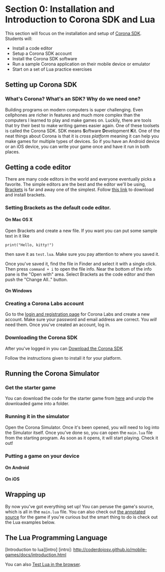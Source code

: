# Section 0: Installation and Introduction to Corona SDK and Lua

This section will focus on the installation and setup of [Corona SDK](http://coronalabs.com/).
Students will:

* Install a code editor
* Setup a Corona SDK account
* Install the Corona SDK software
* Run a sample Corona application on their mobile device or emulator
* Start on a set of Lua practice exercises

## Setting up Corona SDK

### What's Corona? What's an SDK? Why do we need one?

Building programs on modern computers is super challenging. Even cellphones are
richer in features and much more complex than the computers I learned to play
and make games on. Luckily, there are tools that try their best to make writing
games easier again. One of these toolsets is called the Corona SDK. SDK means
**S**oftware **D**evelopment **K**it. One of the neat things about Corona is
that it is *cross platform* meaning it can help you make games for multiple
types of devices. So if you have an Android device or an iOS device, you can
write your game once and have it run in both places.

## Getting a code editor

There are many code editors in the world and everyone eventually picks a
favorite. The simple editors are the best and the editor we'll be using,
[Brackets][] is far and away one of the simplest. Follow [this link][bracketsdl]
to download and install brackets.

[Brackets]: http://brackets.io
[bracketsdl]: http://download.brackets.io

### Setting Brackets as the default code editor.

#### On Mac OS X

Open Brackets and create a new file. If you want you can put some sample text in
it like

    print("Hello, kitty!")

then save it as `test.lua`. Make sure you pay attention to where you saved it.

Once you've saved it, find the file in Finder and select it with a single click.
Then press `command + i` to open the file info. Near the bottom of the info pane
is the "Open with" area. Select Brackets as the code editor and then push the
"Change All.." button.

#### On Windows

### Creating a Corona Labs account

Go to the [login and registration page](https://developer.coronalabs.com/user/register)
for Corona Labs and create a new account. Make sure your password and email
address are correct. You *will* need them. Once you've created an account, log
in. 

### Downloading the Corona SDK

After you've logged in you can [Download the Corona SDK](https://developer.coronalabs.com/downloads/coronasdk)

Follow the instructions given to install it for your platform.

## Running the Corona Simulator

### Get the starter game

You can download the code for the starter game from [here][starter-dl] and unzip
the downloaded game into a folder.

[starter-dl]: https://github.com/nuclearsandwich/hello-corona/archive/master.zip

### Running it in the simulator

Open the Corona Simulator. Once it's been opened, you will need to log into the
Simulator itself. Once you've done so, you can open the `main.lua` file from the
starting program. As soon as it opens, it will start playing. Check it out!

### Putting a game on your device

#### On Android

#### On iOS

## Wrapping up

By now you've got everything set up! You can peruse the game's source, which is
all in the `main.lua` file. You can also check out [the annotated source][anno]
for the game if you're curious but the smart thing to do is check out the Lua
examples below.

[anno]: http://nuclearsandwich.com/hello-corona/main.html

## The Lua Programming Language

[Introduction to lua][intro]
[intro]: http://coderdojosv.github.io/mobile-games/docs/introduction.html

You can also [Test Lua in the browser](http://repl.it/languages/lua).

